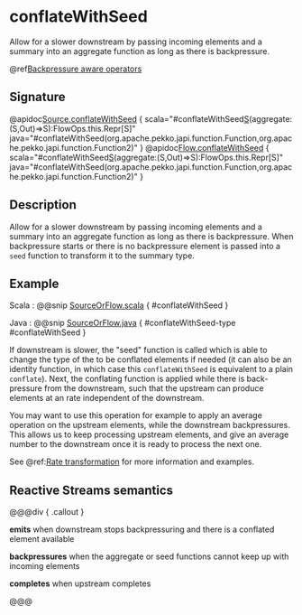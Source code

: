 # conflateWithSeed

Allow for a slower downstream by passing incoming elements and a summary into an aggregate function as long as there is backpressure.

@ref[Backpressure aware operators](../index.md#backpressure-aware-operators)

## Signature

@apidoc[Source.conflateWithSeed](Source) { scala="#conflateWithSeed[S](seed:Out=&gt;S)(aggregate:(S,Out)=&gt;S):FlowOps.this.Repr[S]" java="#conflateWithSeed(org.apache.pekko.japi.function.Function,org.apache.pekko.japi.function.Function2)" }
@apidoc[Flow.conflateWithSeed](Flow) { scala="#conflateWithSeed[S](seed:Out=&gt;S)(aggregate:(S,Out)=&gt;S):FlowOps.this.Repr[S]" java="#conflateWithSeed(org.apache.pekko.japi.function.Function,org.apache.pekko.japi.function.Function2)" }


## Description

Allow for a slower downstream by passing incoming elements and a summary into an aggregate function as long as there
is backpressure. When backpressure starts or there is no backpressure element is passed into a `seed` function to
transform it to the summary type.

## Example

Scala
:   @@snip [SourceOrFlow.scala](/akka-docs/src/test/scala/docs/stream/operators/sourceorflow/Conflate.scala) { #conflateWithSeed }

Java
:   @@snip [SourceOrFlow.java](/akka-docs/src/test/java/jdocs/stream/operators/SourceOrFlow.java) { #conflateWithSeed-type #conflateWithSeed }


If downstream is slower, the "seed" function is called which is able to change the type of the to be conflated
elements if needed (it can also be an identity function, in which case this `conflateWithSeed` is equivalent to 
a plain `conflate`). Next, the conflating function is applied while there is back-pressure from the downstream,
such that the upstream can produce elements at an rate independent of the downstream.

You may want to use this operation for example to apply an average operation on the upstream elements,
while the downstream backpressures. This allows us to keep processing upstream elements, and give an average
number to the downstream once it is ready to process the next one.

See @ref:[Rate transformation](../../stream-rate.md#rate-transformation) for more information and examples.

## Reactive Streams semantics 

@@@div { .callout }

**emits** when downstream stops backpressuring and there is a conflated element available

**backpressures** when the aggregate or seed functions cannot keep up with incoming elements

**completes** when upstream completes

@@@


